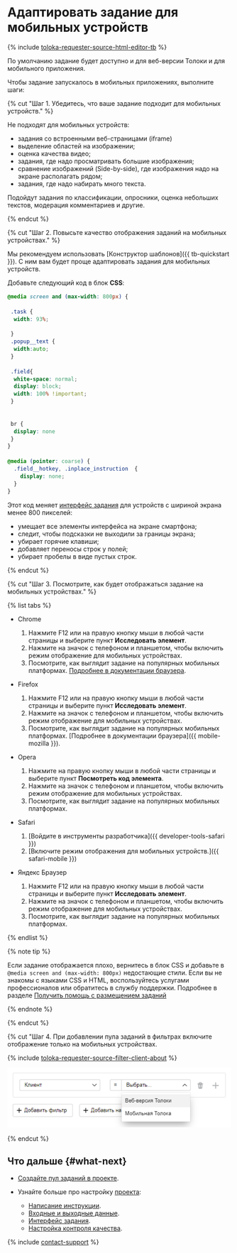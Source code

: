 # Адаптировать задание для мобильных устройств

{% include [toloka-requester-source-html-editor-tb](../_includes/toloka-requester-source/id-toloka-requester-source/html-editor-tb.md) %}

По умолчанию задание будет доступно и для веб-версии Толоки и для мобильного приложения.

Чтобы задание запускалось в мобильных приложениях, выполните шаги:

{% cut "Шаг 1. Убедитесь, что ваше задание подходит для мобильных устройств." %}

Не подходят для мобильных устройств:

- задания со встроенными веб-страницами (iframe)
- выделение областей на изображении;
- оценка качества видео;
- задания, где надо просматривать большие изображения;
- сравнение изображений (Side-by-side), где изображения надо на экране располагать рядом;
- задания, где надо набирать много текста.

Подойдут задания по классификации, опросники, оценка небольших текстов, модерация комментариев и другие.

{% endcut %}

{% cut "Шаг 2. Повысьте качество отображения заданий на мобильных устройствах." %}

Мы рекомендуем использовать [Конструктор шаблонов]({{ tb-quickstart }}). С ним вам будет проще адаптировать задания для мобильных устройств.

Добавьте следующий код в блок **CSS**:

```css
@media screen and (max-width: 800px) {

 .task {
  width: 93%;

 }
 .popup__text {
  width:auto;
 }

 .field{
  white-space: normal;
  display: block;
  width: 100% !important;
 }


 br {
  display: none
 }
}

@media (pointer: coarse) {
  .field__hotkey, .inplace_instruction  {
    display: none;
  }
}
```

Этот код меняет [интерфейс задания](../../glossary.md#task-interface) для устройств с шириной экрана менее 800 пикселей:

- умещает все элементы интерфейса на экране смартфона;
- следит, чтобы подсказки не выходили за границы экрана;
- убирает горячие клавиши;
- добавляет переносы строк у полей;
- убирает пробелы в виде пустых строк.

{% endcut %}

{% cut "Шаг 3. Посмотрите, как будет отображаться задание на мобильных устройствах." %}

{% list tabs %}

- Chrome

  1. Нажмите F12 или на правую кнопку мыши в любой части страницы и выберите пункт **Исследовать элемент**.
  1. Нажмите на значок с телефоном и планшетом, чтобы включить режим отображение для мобильных устройствах.
  1. Посмотрите, как выглядит задание на популярных мобильных платформах.
  [Подробнее в документации браузера](https://developers.google.com/web/tools/chrome-devtools/device-mode).

- Firefox

  1. Нажмите F12 или на правую кнопку мыши в любой части страницы и выберите пункт **Исследовать элемент**.
  1. Нажмите на значок с телефоном и планшетом, чтобы включить режим отображение для мобильных устройствах.
  1. Посмотрите, как выглядит задание на популярных мобильных платформах.
  [Подробнее в документации браузера]({{ mobile-mozilla }}).

- Opera

  1. Нажмите на правую кнопку мыши в любой части страницы и выберите пункт **Посмотреть код элемента**.
  1. Нажмите на значок с телефоном и планшетом, чтобы включить режим отображение для мобильных устройствах.
  1. Посмотрите, как выглядит задание на популярных мобильных платформах.

- Safari

  1. [Войдите в инструменты разработчика]({{ developer-tools-safari }})
  1. [Включите режим отображения для мобильных устройств.]({{ safari-mobile }})

- Яндекс Браузер

  1. Нажмите F12 или на правую кнопку мыши в любой части страницы и выберите пункт **Исследовать элемент**.
  1. Нажмите на значок с телефоном и планшетом, чтобы включить режим отображение для мобильных устройствах.
  1. Посмотрите, как выглядит задание на популярных мобильных платформах.

{% endlist %}

{% note tip %}

Если задание отображается плохо, вернитесь в блок CSS и добавьте в `@media screen and (max-width: 800px)` недостающие стили. Если вы не знакомы с языками CSS и HTML, воспользуйтесь услугами профессионалов или обратитесь в службу поддержки. Подробнее в разделе [Получить помощь с размещением заданий](get-help.md)

{% endnote %}

{% endcut %}

{% cut "Шаг 4. При добавлении пула заданий в фильтрах включите отображение только на мобильных устройствах.

{% include [toloka-requester-source-filter-client-about](../_includes/toloka-requester-source/id-toloka-requester-source/filter-client-about.md) %}

![](../_images/interface-configuration/filters_web+apps.png)

{% endcut %}

## Что дальше {#what-next}

- [Создайте пул заданий в проекте](pool-main.md).
- Узнайте больше про настройку [проекта](../../glossary.md#project):

    - [Написание инструкции](instruction.md).
    - [Входные и выходные данные](incoming.md).
    - [Интерфейс задания](spec.md).
    - [Настройка контроля качества](project-qa.md).

{% include [contact-support](../_includes/contact-support-help.md) %}